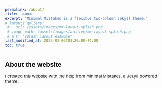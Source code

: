 ```yaml
---
permalink: /about/
title: "About"
excerpt: "Minimal Mistakes is a flexible two-column Jekyll theme."
# layouts_gallery:
 # - url: /assets/images/mm-layout-splash.png
 # image_path: /assets/images/archive/mm-layout-splash.png
 # alt: "splash layout example"
last_modified_at: 2023-02-06T01:20:00-24:00
toc: true
---
```

## About the website 
I created this website with the help from Minimal Mistakes, a Jekyll powered theme. 




